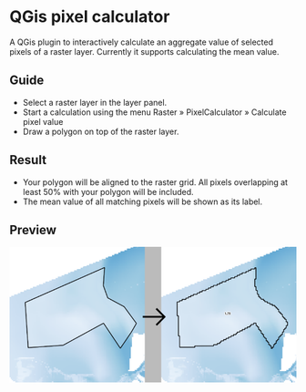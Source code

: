 # QGis pixel calculator

A QGis plugin to interactively calculate an aggregate value of selected pixels of a raster layer. Currently it supports calculating the mean value.

## Guide

- Select a raster layer in the layer panel.
- Start a calculation using the menu Raster » PixelCalculator » Calculate pixel value
- Draw a polygon on top of the raster layer.

## Result

- Your polygon will be aligned to the raster grid. All pixels overlapping at least 50% with your polygon will be included.
- The mean value of all matching pixels will be shown as its label.

## Preview

![Preview of pixel calculator in QGis](pixel_calculator_preview.png "Preview of pixel calculator in QGis")